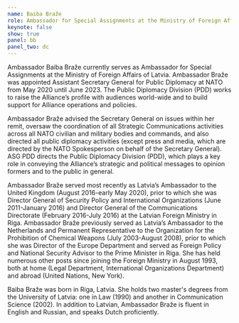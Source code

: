```yaml
---
name: Baiba Braže
role: Ambassador for Special Assignments at the Ministry of Foreign Affairs Latvia and former Assistant Secretary General at NATO
keynote: false
show: true
panel: bb
panel_two: dc
---
```


Ambassador Baiba Braže currently serves as Ambassador for Special Assignments at the Ministry of Foreign Affairs of Latvia. Ambassador Braže was appointed Assistant Secretary General for Public Diplomacy at NATO from May 2020 until June 2023. The Public Diplomacy Division (PDD) works to raise the Alliance’s profile with audiences world-wide and to build support for Alliance operations and policies.

Ambassador Braže advised the Secretary General on issues within her remit, oversaw the coordination of all Strategic Communications activities across all NATO civilian and military bodies and commands, and also directed all public diplomacy activities (except press and media, which are directed by the NATO Spokesperson on behalf of the Secretary General). ASG PDD directs the Public Diplomacy Division (PDD), which plays a key role in conveying the Alliance’s strategic and political messages to opinion formers and to the public in general.

Ambassador Braže served most recently as Latvia’s Ambassador to the United Kingdom (August 2016-early May 2020), prior to which she was Director General of Security Policy and International Organizations (June 2011-January 2016) and Director General of the Communications Directorate (February 2016-July 2016) at the Latvian Foreign Ministry in Riga. Ambassador Braže previously served as Latvia’s Ambassador to the Netherlands and Permanent Representative to the Organization for the Prohibition of Chemical Weapons (July 2003-August 2008), prior to which she was Director of the Europe Department and served as Foreign Policy and National Security Advisor to the Prime Minister in Riga. She has held numerous other posts since joining the Foreign Ministry in August 1993, both at home (Legal Department, International Organizations Department) and abroad (United Nations, New York).

Baiba Braže was born in Riga, Latvia. She holds two master's degrees from the University of Latvia: one in Law (1990) and another in Communication Science (2002). In addition to Latvian, Ambassador Braže is fluent in English and Russian, and speaks Dutch proficiently.
